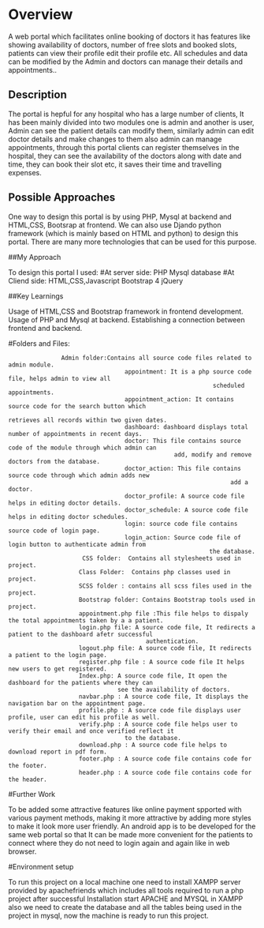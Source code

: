 # Overview

A web portal which facilitates online booking of doctors it has features like 
showing availability of doctors, number of free slots and booked slots, patients
can view their profile edit their profile etc. All schedules and data can be modified 
by the Admin and doctors can manage their details and appointments..

## Description

The portal is hepful for any hospital who has a large number of clients, It has 
been mainly divided into two modules one is admin and another is user, Admin
can see the patient details can modify them, similarly admin can edit doctor details 
and make changes to them also admin can manage appointments, through this portal 
clients can register themselves in the hospital, they can see the availability of the 
doctors along with date and time, they can book their slot etc, it saves their time and 
travelling expenses.

## Possible Approaches

One way to design this portal is by using PHP, Mysql at backend and HTML,CSS,
Bootsrap at frontend.
We can also use Djando python framework (which is mainly based on HTML and python)
to design this portal.
There are many more technologies that can be used for this purpose.

##My Approach

To design this portal I used:
#At server side:
PHP
Mysql database
#At Cliend side:
HTML,CSS,Javascript
Bootstrap 4
jQuery

##Key Learnings

Usage of HTML,CSS and Bootstrap framework in frontend development.
Usage of PHP and Mysql at backend.
Establishing a connection between frontend and backend. 

#Folders and Files:
                   
                   Admin folder:Contains all source code files related to admin module.
                                     appointment: It is a php source code file, helps admin to view all
                                                              scheduled appointments.
                                     appointment_action: It contains source code for the search button which 
                                                                        retrieves all records within two given dates.
                                     dashboard: dashboard displays total number of appointments in recent days.
                                     doctor: This file contains source code of the module through which admin can
                                                   add, modify and remove doctors from the database.
                                     doctor_action: This file contains source code through which admin adds new
                                                                   add a doctor.
                                     doctor_profile: A source code file helps in editing doctor details.
                                     doctor_schedule: A source code file helps in editing doctor schedules.
                                     login: source code file contains source code of login page.
                                     login_action: Source code file of login button to authenticate admin from 
                                                             the database.
                         CSS folder:  Contains all stylesheets used in project.
                        Class Folder:  Contains php classes used in project.
                        SCSS folder : contains all scss files used in the project.
                        Bootstrap folder: Contains Bootstrap tools used in project. 
                        appointment.php file :This file helps to dispaly the total appointments taken by a a patient.
                        login.php file: A source code file, It redirects a patient to the dashboard afetr successful 
                                           authentication.
                        logout.php file: A source code file, It redirects a patient to the login page.
                        register.php file : A source code file It helps new users to get registered.
                        Index.php: A source code file, It open the dashboard for the patients where they can
                                   see the availability of doctors.
                        navbar.php : A source code file, It displays the navigation bar on the appointment page.
                        profile.php : A source code file displays user profile, user can edit his profile as well.
                        verify.php : A source code file helps user to verify their email and once verified reflect it
                                     to the database.
                        download.php : A source code file helps to download report in pdf form.
                        footer.php : A source code file contains code for the footer.
                        header.php : A source code file contains code for the header.
                        

#Further Work

To be added some attractive features like online payment spported with various payment methods, making it
more attractive by adding more styles to make it look more user friendly.
An android app is to be developed for the same web portal so that It can be made more convenient for the patients
to connect where they do not need to login again and again like in web browser.
                  
#Environment setup

To run this project on a local machine one need to install XAMPP server provided by apachefriends which includes all tools required to run a php project after successful
Installation start APACHE and MYSQL in XAMPP also we need to create the database and all the tables being used in the project in mysql, now the machine is ready to run 
this project. 
                         
              

